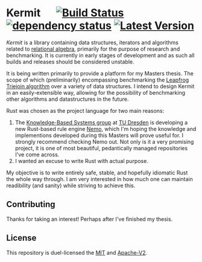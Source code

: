 # Kermit &emsp; [![Build Status]][actions] [![dependency status](https://deps.rs/repo/github/aidan-bailey/kermit/status.svg)](https://deps.rs/repo/github/aidan-bailey/kermit) [![Latest Version]][crates.io]

[Build Status]: https://img.shields.io/github/actions/workflow/status/aidan-bailey/kermit/build.yml?branch=master
[actions]: https://github.com/aidan-bailey/kermit/actions?query=branch%3Amaster
[Latest Version]: https://img.shields.io/crates/v/kermit.svg
[crates.io]: https://crates.io/crates/kermit

*Kermit* is a library containing data structures, iterators and algorithms related to [relational algebra](https://en.wikipedia.org/wiki/Relational_algebra), primarily for the purpose of research and benchmarking. It is currently in early stages of development and as such all builds and releases should be considered unstable.

It is being written primarily to provide a platform for my Masters thesis.
The scope of which (preliminarily) encompassing benchmarking the [Leapfrog Triejoin algorithm](https://arxiv.org/abs/1210.0481) over a variety of data structures.
I intend to design Kermit in an easily-extensible way, allowing for the possibility of benchmarking other algorithms and datastructures in the future.

Rust was chosen as the project language for two main reasons:
1. The [Knowledge-Based Systems group](https://iccl.inf.tu-dresden.de/web/Wissensbasierte_Systeme/en) at [TU Dresden](https://tu-dresden.de/) is developing a new Rust-based rule engine [Nemo](https://github.com/knowsys/nemo), which I'm hoping the knowledge and implementions developed during this Masters will prove useful for. I strongly recommend checking Nemo out. Not only is it a very promising project, it is one of most beautiful, pedantically managed repositories I've come across.
2. I wanted an excuse to write Rust with actual purpose.

My objective is to write entirely safe, stable, and hopefully idiomatic Rust the whole way through. I am very interested in how much one can maintain readibility (and sanity) while striving to achieve this.

## Contributing

Thanks for taking an interest! Perhaps after I've finished my thesis.

## License

This repository is duel-licensed the [MIT](https://github.com/aidan-bailey/kermit/blob/master/LICENSE-MIT.txt) and [Apache-V2](https://github.com/aidan-bailey/kermit/blob/master/LICENSE-APACHE.txt).

